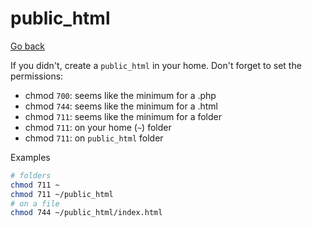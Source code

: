 # public_html

[Go back](..#starting-your-web-project)

If you didn't, create a ``public_html`` in your home.
Don't forget to set the permissions:

* chmod `700`: seems like the minimum for a .php
* chmod `744`: seems like the minimum for a .html
* chmod `711`: seems like the minimum for a folder
* chmod ``711``: on your home (`~`) folder
* chmod ``711``: on ``public_html`` folder

Examples

```bash
# folders
chmod 711 ~
chmod 711 ~/public_html
# on a file
chmod 744 ~/public_html/index.html
```